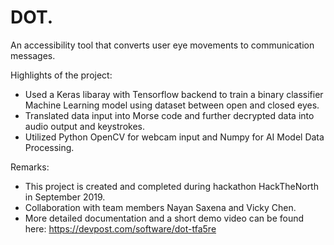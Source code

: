 # DOT.
An accessibility tool that converts user eye movements to communication messages. 

Highlights of the project:
- Used a Keras libaray with Tensorflow backend to train a binary classifier Machine Learning model using dataset between open and closed eyes.
- Translated data input into Morse code and further decrypted data into audio output and keystrokes.
- Utilized Python OpenCV for webcam input and Numpy for AI Model Data Processing.

Remarks:
- This project is created and completed during hackathon HackTheNorth in September 2019. 
- Collaboration with team members Nayan Saxena and Vicky Chen.
- More detailed documentation and a short demo video can be found here: https://devpost.com/software/dot-tfa5re
